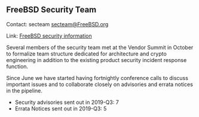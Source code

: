 ## FreeBSD Security Team ##

Contact: secteam <secteam@FreeBSD.org>  

Link:	 [FreeBSD security information](https://www.freebsd.org/security/)  

Several members of the security team met at the Vendor Summit in October to
formalize team structure dedicated for architecture and crypto engineering in
addition to the existing product security incident response function.

Since June we have started having fortnightly conference calls to discuss
important issues and to collaborate closely on advisories and errata notices in
the pipeline.

  * Security advisories sent out in 2019-Q3: 7
  * Errata Notices sent out in 2019-Q3: 5
